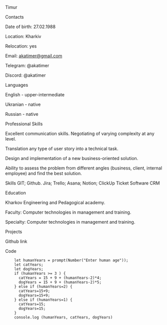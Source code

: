 Timur

Contacts

Date of birth: 27.02.1988

Location: Kharkiv

Relocation: yes

Email: akatimer@gmail.com

Telegram: @akatimer

Discord: @akatimer

Languages

English - upper-intermediate

Ukranian - native

Russian - native

Professional Skills

Excellent communication skills. Negotiating of varying complexity at any level.

Translation any type of user story into a technical task.

Design and implementation of a new business-oriented solution.

Ability to assess the problem from different angles (business, client, internal employee) and find the best solution.

Skills GIT; Github. Jira; Trello; Asana; Notion; ClickUp Ticket Software CRM

Education

Kharkov Engineering and Pedagogical academy.

Faculty: Computer technologies in management and training.

Specialty: Computer technologies in management and training.

Projects

Github link

Code

        let humanYears = prompt(Number("Enter human age"));
        let catYears;
        let dogYears;
        if (humanYears >= 3 ) {
          catYears = 15 + 9 + (humanYears-2)*4;
          dogYears = 15 + 9 + (humanYears-2)*5;
        } else if (humanYears=2) {
          catYears=15+9;
          dogYears=15+9;
        } else if (humanYears=1) {
          catYears=15;
          dogYears=15;
        }
        console.log (humanYears, catYears, dogYears)
